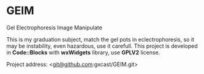 GEIM
====

Gel Electrophoresis Image Manipulate

This is my graduation subject, match the gel pots in eclectrophoresis, so it may be instability, even hazardous, use it carefull. This project is developed in __Code::Blocks__ with __wxWidgets__ library, use __GPLV2__ license.

Project address: <git@github.com:gxcast/GEIM.git>

